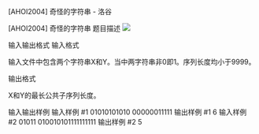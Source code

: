 



[AHOI2004] 奇怪的字符串 - 洛谷














[AHOI2004] 奇怪的字符串
题目描述
![](https://cdn.luogu.com.cn/upload/pic/1654.png)

输入输出格式
输入格式

输入文件中包含两个字符串X和Y。当中两字符串非0即1。序列长度均小于9999。

输出格式

X和Y的最长公共子序列长度。

输入输出样例
输入样例 #1
01010101010 00000011111
输出样例 #1
6
输入样例 #2
01011 010010101111111111
输出样例 #2
5






